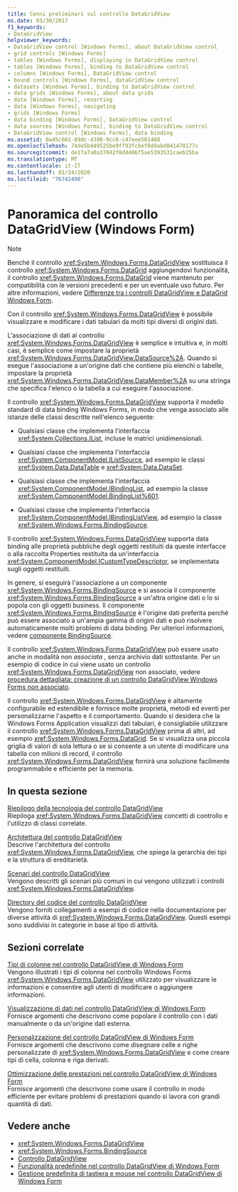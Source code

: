 ```yaml
---
title: Cenni preliminari sul controllo DataGridView
ms.date: 03/30/2017
f1_keywords:
- DataGridView
helpviewer_keywords:
- DataGridView control [Windows Forms], about DataGridView control
- grid controls [Windows Forms]
- tables [Windows Forms], displaying in DataGridView control
- tables [Windows Forms], binding to DataGridView control
- columns [Windows Forms], DataGridView control
- bound controls [Windows Forms], dataGridView control
- datasets [Windows Forms], binding to DataGridView control
- data grids [Windows Forms], about data grids
- data [Windows Forms], resorting
- data [Windows Forms], navigating
- grids [Windows Forms]
- data binding [Windows Forms], DataGridView control
- data sources [Windows Forms], binding to DataGridView control
- DataGridView control [Windows Forms], data binding
ms.assetid: 0a45c661-89dc-4390-9cc6-c47eee501488
ms.openlocfilehash: 74de5b449525be9ff93fcbef0ddabd041470177c
ms.sourcegitcommit: de17a7a0a37042f0d4406f5ae5393531caeb25ba
ms.translationtype: MT
ms.contentlocale: it-IT
ms.lasthandoff: 01/24/2020
ms.locfileid: "76742490"
---
```

# <a name="datagridview-control-overview-windows-forms"></a>Panoramica del controllo DataGridView (Windows Form)
> [!NOTE]
> Benché il controllo <xref:System.Windows.Forms.DataGridView> sostituisca il controllo <xref:System.Windows.Forms.DataGrid> aggiungendovi funzionalità, il controllo <xref:System.Windows.Forms.DataGrid> viene mantenuto per compatibilità con le versioni precedenti e per un eventuale uso futuro. Per altre informazioni, vedere [Differenze tra i controlli DataGridView e DataGrid Windows Form](differences-between-the-windows-forms-datagridview-and-datagrid-controls.md).  
  
 Con il controllo <xref:System.Windows.Forms.DataGridView> è possibile visualizzare e modificare i dati tabulari da molti tipi diversi di origini dati.  
  
 L'associazione di dati al controllo <xref:System.Windows.Forms.DataGridView> è semplice e intuitiva e, in molti casi, è semplice come impostare la proprietà <xref:System.Windows.Forms.DataGridView.DataSource%2A>. Quando si esegue l'associazione a un'origine dati che contiene più elenchi o tabelle, impostare la proprietà <xref:System.Windows.Forms.DataGridView.DataMember%2A> su una stringa che specifica l'elenco o la tabella a cui eseguire l'associazione.  
  
 Il controllo <xref:System.Windows.Forms.DataGridView> supporta il modello standard di data binding Windows Forms, in modo che venga associato alle istanze delle classi descritte nell'elenco seguente:  
  
- Qualsiasi classe che implementa l'interfaccia <xref:System.Collections.IList>, incluse le matrici unidimensionali.  
  
- Qualsiasi classe che implementa l'interfaccia <xref:System.ComponentModel.IListSource>, ad esempio le classi <xref:System.Data.DataTable> e <xref:System.Data.DataSet>.  
  
- Qualsiasi classe che implementa l'interfaccia <xref:System.ComponentModel.IBindingList>, ad esempio la classe <xref:System.ComponentModel.BindingList%601>.  
  
- Qualsiasi classe che implementa l'interfaccia <xref:System.ComponentModel.IBindingListView>, ad esempio la classe <xref:System.Windows.Forms.BindingSource>.  
  
 Il controllo <xref:System.Windows.Forms.DataGridView> supporta data binding alle proprietà pubbliche degli oggetti restituiti da queste interfacce o alla raccolta Properties restituita da un'interfaccia <xref:System.ComponentModel.ICustomTypeDescriptor>, se implementata sugli oggetti restituiti.  
  
 In genere, si eseguirà l'associazione a un componente <xref:System.Windows.Forms.BindingSource> e si associa il componente <xref:System.Windows.Forms.BindingSource> a un'altra origine dati o lo si popola con gli oggetti business. Il componente <xref:System.Windows.Forms.BindingSource> è l'origine dati preferita perché può essere associato a un'ampia gamma di origini dati e può risolvere automaticamente molti problemi di data binding. Per ulteriori informazioni, vedere [componente BindingSource](bindingsource-component.md).  
  
 Il controllo <xref:System.Windows.Forms.DataGridView> può essere usato anche in modalità non *associata* , senza archivio dati sottostante. Per un esempio di codice in cui viene usato un controllo <xref:System.Windows.Forms.DataGridView> non associato, vedere [procedura dettagliata: creazione di un controllo DataGridView Windows Forms non associato](walkthrough-creating-an-unbound-windows-forms-datagridview-control.md).  
  
 Il controllo <xref:System.Windows.Forms.DataGridView> è altamente configurabile ed estendibile e fornisce molte proprietà, metodi ed eventi per personalizzarne l'aspetto e il comportamento. Quando si desidera che la Windows Forms Application visualizzi dati tabulari, è consigliabile utilizzare il controllo <xref:System.Windows.Forms.DataGridView> prima di altri, ad esempio <xref:System.Windows.Forms.DataGrid>. Se si visualizza una piccola griglia di valori di sola lettura o se si consente a un utente di modificare una tabella con milioni di record, il controllo <xref:System.Windows.Forms.DataGridView> fornirà una soluzione facilmente programmabile e efficiente per la memoria.  
  
## <a name="in-this-section"></a>In questa sezione  
 [Riepilogo della tecnologia del controllo DataGridView](datagridview-control-technology-summary-windows-forms.md)  
 Riepiloga <xref:System.Windows.Forms.DataGridView> concetti di controllo e l'utilizzo di classi correlate.  
  
 [Architettura del controllo DataGridView](datagridview-control-architecture-windows-forms.md)  
 Descrive l'architettura del controllo <xref:System.Windows.Forms.DataGridView>, che spiega la gerarchia dei tipi e la struttura di ereditarietà.  
  
 [Scenari del controllo DataGridView](datagridview-control-scenarios-windows-forms.md)  
 Vengono descritti gli scenari più comuni in cui vengono utilizzati i controlli <xref:System.Windows.Forms.DataGridView>.  
  
 [Directory del codice del controllo DataGridView](datagridview-control-code-directory-windows-forms.md)  
 Vengono forniti collegamenti a esempi di codice nella documentazione per diverse attività di <xref:System.Windows.Forms.DataGridView>. Questi esempi sono suddivisi in categorie in base al tipo di attività.  
  
## <a name="related-sections"></a>Sezioni correlate  
 [Tipi di colonne nel controllo DataGridView di Windows Form](column-types-in-the-windows-forms-datagridview-control.md)  
 Vengono illustrati i tipi di colonna nel controllo Windows Forms <xref:System.Windows.Forms.DataGridView> utilizzato per visualizzare le informazioni e consentire agli utenti di modificare o aggiungere informazioni.  
  
 [Visualizzazione di dati nel controllo DataGridView di Windows Form](displaying-data-in-the-windows-forms-datagridview-control.md)  
 Fornisce argomenti che descrivono come popolare il controllo con i dati manualmente o da un'origine dati esterna.  
  
 [Personalizzazione del controllo DataGridView di Windows Form](customizing-the-windows-forms-datagridview-control.md)  
 Fornisce argomenti che descrivono come disegnare celle e righe personalizzate di <xref:System.Windows.Forms.DataGridView> e come creare tipi di cella, colonna e riga derivati.  
  
 [Ottimizzazione delle prestazioni nel controllo DataGridView di Windows Form](performance-tuning-in-the-windows-forms-datagridview-control.md)  
 Fornisce argomenti che descrivono come usare il controllo in modo efficiente per evitare problemi di prestazioni quando si lavora con grandi quantità di dati.  
  
## <a name="see-also"></a>Vedere anche

- <xref:System.Windows.Forms.DataGridView>
- <xref:System.Windows.Forms.BindingSource>
- [Controllo DataGridView](datagridview-control-windows-forms.md)
- [Funzionalità predefinite nel controllo DataGridView di Windows Form](default-functionality-in-the-windows-forms-datagridview-control.md)
- [Gestione predefinita di tastiera e mouse nel controllo DataGridView di Windows Form](default-keyboard-and-mouse-handling-in-the-windows-forms-datagridview-control.md)
